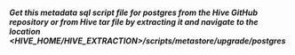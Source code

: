 ##### Get this metadata sql script file for postgres from the Hive GitHub repository or from Hive tar file by extracting it and navigate to the location <HIVE_HOME/HIVE_EXTRACTION>/scripts/metastore/upgrade/postgres